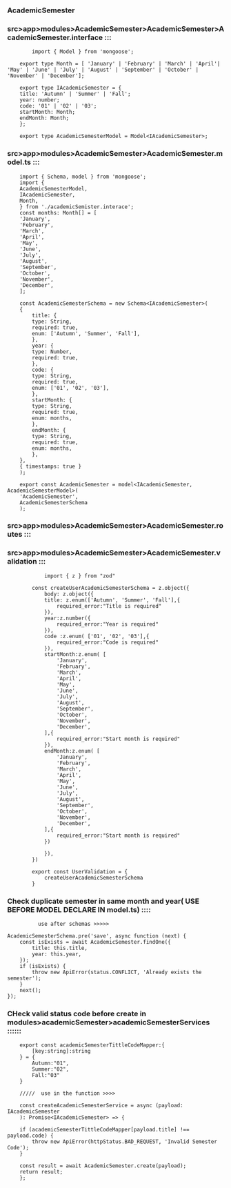 ### AcademicSemester

### src>app>modules>AcademicSemester>AcademicSemester>AcademicSemester.interface :::

            import { Model } from 'mongoose';

        export type Month = [ 'January' | 'February' | 'March' | 'April'| 'May' | 'June' | 'July' | 'August' | 'September' | 'October' | 'November' | 'December'];

        export type IAcademicSemester = {
        title: 'Autumn' | 'Summer' | 'Fall';
        year: number;
        code: '01' | '02' | '03';
        startMonth: Month;
        endMonth: Month;
        };

        export type AcademicSemesterModel = Model<IAcademicSemester>;

### src>app>modules>AcademicSemester>AcademicSemester.model.ts :::

        import { Schema, model } from 'mongoose';
        import {
        AcademicSemesterModel,
        IAcademicSemester,
        Month,
        } from './academicSemister.interace';
        const months: Month[] = [
        'January',
        'February',
        'March',
        'April',
        'May',
        'June',
        'July',
        'August',
        'September',
        'October',
        'November',
        'December',
        ];

        const AcademicSemesterSchema = new Schema<IAcademicSemester>(
        {
            title: {
            type: String,
            required: true,
            enum: ['Autumn', 'Summer', 'Fall'],
            },
            year: {
            type: Number,
            required: true,
            },
            code: {
            type: String,
            required: true,
            enum: ['01', '02', '03'],
            },
            startMonth: {
            type: String,
            required: true,
            enum: months,
            },
            endMonth: {
            type: String,
            required: true,
            enum: months,
            },
        },
        { timestamps: true }
        );

        export const AcademicSemester = model<IAcademicSemester, AcademicSemesterModel>(
        'AcademicSemester',
        AcademicSemesterSchema
        );

### src>app>modules>AcademicSemester>AcademicSemester.routes :::

### src>app>modules>AcademicSemester>AcademicSemester.validation :::

                import { z } from "zod"

            const createUserAcademicSemesterSchema = z.object({
                body: z.object({
                title: z.enum(['Autumn', 'Summer', 'Fall'],{
                    required_error:"Title is required"
                }),
                year:z.number({
                    required_error:"Year is required"
                }),
                code :z.enum( ['01', '02', '03'],{
                    required_error:"Code is required"
                }),
                startMonth:z.enum( [
                    'January',
                    'February',
                    'March',
                    'April',
                    'May',
                    'June',
                    'July',
                    'August',
                    'September',
                    'October',
                    'November',
                    'December',
                ],{
                    required_error:"Start month is required"
                }),
                endMonth:z.enum( [
                    'January',
                    'February',
                    'March',
                    'April',
                    'May',
                    'June',
                    'July',
                    'August',
                    'September',
                    'October',
                    'November',
                    'December',
                ],{
                    required_error:"Start month is required"
                })

                }),
            })

            export const UserValidation = {
                createUserAcademicSemesterSchema
            }

### Check duplicate semester in same month and year( USE BEFORE MODEL DECLARE IN model.ts) ::::
              use after schemas >>>>>
    
    AcademicSemesterSchema.pre('save', async function (next) {
        const isExists = await AcademicSemester.findOne({
            title: this.title,
            year: this.year,
        });
        if (isExists) {
            throw new ApiError(status.CONFLICT, 'Already exists the semester');
        }
        next();
    });

### CHeck valid status code before create in modules>academicSemester>academicSemesterServices ::::::

        export const academicSemesterTittleCodeMapper:{
            [key:string]:string
        } = { 
            Autumn:"01",
            Summer:"02",
            Fall:"03"
        }

        /////  use in the function >>>>

        const createAcademicSemesterService = async (payload: IAcademicSemester
        ): Promise<IAcademicSemester> => {

        if (academicSemesterTittleCodeMapper[payload.title] !== payload.code) {
            throw new ApiError(httpStatus.BAD_REQUEST, 'Invalid Semester Code');
        }

        const result = await AcademicSemester.create(payload);
        return result;
        };
